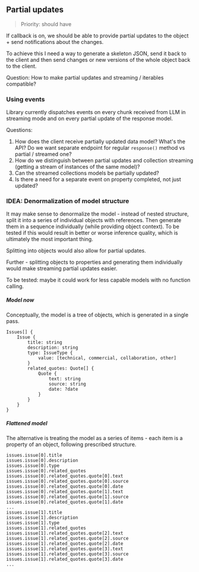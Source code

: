 ## Partial updates

> Priority: should have

If callback is on, we should be able to provide partial updates to the object + send
notifications about the changes.

To achieve this I need a way to generate a skeleton JSON, send it back to the client and then send changes or new versions of the whole object back to the client.

Question: How to make partial updates and streaming / iterables compatible?

### Using events

Library currently dispatches events on every chunk received from LLM in streaming mode and on every partial update of the response model.

Questions:
1. How does the client receive partially updated data model? What's the API? Do we want separate endpoint for regular `response()` method vs partial / streamed one?
2. How do we distinguish between partial updates and collection streaming (getting a stream of instances of the same model)?
3. Can the streamed collections models be partially updated?
4. Is there a need for a separate event on property completed, not just updated?


### IDEA: Denormalization of model structure

It may make sense to denormalize the model - instead of nested structure, split it into a series of individual objects with references. Then generate them in a sequence individually (while providing object context). To be tested if this would result in better or worse inference quality, which is ultimately the most important thing.

Splitting into objects would also allow for partial updates.

Further - splitting objects to properties and generating them individually would make streaming partial updates easier.

To be tested: maybe it could work for less capable models with no function calling.

##### Model now

Conceptually, the model is a tree of objects, which is generated in a single pass.

```
Issues[] {
    Issue {
        title: string
        description: string
        type: IssueType { 
            value: [technical, commercial, collaboration, other]
        }
        related_quotes: Quote[] {
            Quote {
                text: string
                source: string
                date: ?date
            }
        }
    }
}
```

##### Flattened model

The alternative is treating the model as a series of items - each item is a property of an object, following prescribed structure.

```
issues.issue[0].title
issues.issue[0].description
issues.issue[0].type
issues.issue[0].related_quotes
issues.issue[0].related_quotes.quote[0].text
issues.issue[0].related_quotes.quote[0].source
issues.issue[0].related_quotes.quote[0].date
issues.issue[0].related_quotes.quote[1].text
issues.issue[0].related_quotes.quote[1].source
issues.issue[0].related_quotes.quote[1].date
...
issues.issue[1].title
issues.issue[1].description
issues.issue[1].type
issues.issue[1].related_quotes
issues.issue[1].related_quotes.quote[2].text
issues.issue[1].related_quotes.quote[2].source
issues.issue[1].related_quotes.quote[2].date
issues.issue[1].related_quotes.quote[3].text
issues.issue[1].related_quotes.quote[3].source
issues.issue[1].related_quotes.quote[3].date
...
```
